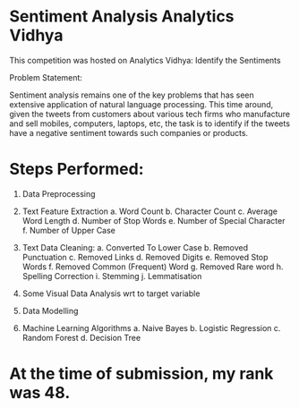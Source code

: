 # Sentiment Analysis Analytics Vidhya

This competition was hosted on Analytics Vidhya: Identify the Sentiments

Problem Statement:

Sentiment analysis remains one of the key problems that has seen extensive application of natural language processing. This time around, given the tweets from customers about various tech firms who manufacture and sell mobiles, computers, laptops, etc, the task is to identify if the tweets have a negative sentiment towards such companies or products.

# Steps Performed:

1. Data Preprocessing
2. Text Feature Extraction
  a. Word Count
  b. Character Count
  c. Average Word Length
  d. Number of Stop Words
  e. Number of Special Character
  f. Number of Upper Case
  
3. Text Data Cleaning:
  a. Converted To Lower Case
  b. Removed Punctuation
  c. Removed Links
  d. Removed Digits
  e. Removed Stop Words
  f. Removed Common (Frequent) Word
  g. Removed Rare word
  h. Spelling Correction
  i. Stemming
  j. Lemmatisation

4. Some Visual Data Analysis wrt to target variable
5. Data Modelling
6. Machine Learning Algorithms
  a. Naive Bayes
  b. Logistic Regression
  c. Random Forest
  d. Decision Tree

# At the time of submission, my rank was 48.
